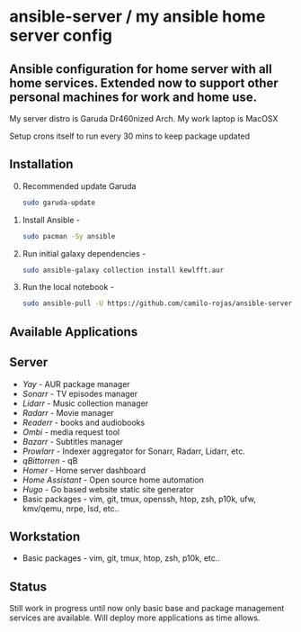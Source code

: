 # ansible-server / my ansible home server config
Ansible configuration for home server with all home services.  Extended now to support other personal machines for work and home use.
---

My server distro is Garuda Dr460nized Arch.
My work laptop is MacOSX

Setup crons itself to run every 30 mins to keep package updated

Installation
---

0. Recommended update Garuda

    ```sh
    sudo garuda-update
    ```


1. Install Ansible -

    ```sh
    sudo pacman -Sy ansible
    ```

2. Run initial galaxy dependencies -

    ```sh
    sudo ansible-galaxy collection install kewlfft.aur
    ```

3. Run the local notebook -

    ```sh
    sudo ansible-pull -U https://github.com/camilo-rojas/ansible-server.git
    ```

Available Applications
---

Server
---
- *Yay* - AUR package manager
- *Sonarr* - TV episodes manager
- *Lidarr* - Music collection manager
- *Radarr* - Movie manager
- *Readerr* - books and audiobooks
- *Ombi* - media request tool
- *Bazarr* - Subtitles manager
- *Prowlarr* - Indexer aggregator for Sonarr, Radarr, Lidarr, etc.
- *qBittorren* - qB
- *Homer* - Home server dashboard
- *Home Assistant* - Open source home automation
- *Hugo* - Go based website static site generator
- Basic packages - vim, git, tmux, openssh, htop, zsh, p10k, ufw, kmv/qemu, nrpe, lsd, etc..

Workstation
---
- Basic packages - vim, git, tmux, htop, zsh, p10k, etc..

Status
---

Still work in progress until now only basic base and package management services
are available.  Will deploy more applications as time allows.

